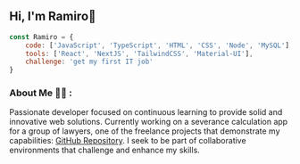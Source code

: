 ## Hi, I'm Ramiro👋


```js
const Ramiro = {
	code: ['JavaScript', 'TypeScript', 'HTML', 'CSS', 'Node', 'MySQL'],
	tools: ['React', 'NextJS', 'TailwindCSS', 'Material-UI'],
	challenge: 'get my first IT job'
}
```
### About Me 👨‍💻 :
Passionate developer focused on continuous learning to provide solid and innovative web solutions. 
Currently working on a severance calculation app for a group of lawyers, one of the freelance projects that demonstrate my capabilities: [GitHub Repository](https://github.com/RamiroAcostaDev/liquidador-indemnizaciones.git). 
I seek to be part of collaborative environments that challenge and enhance my skills.
